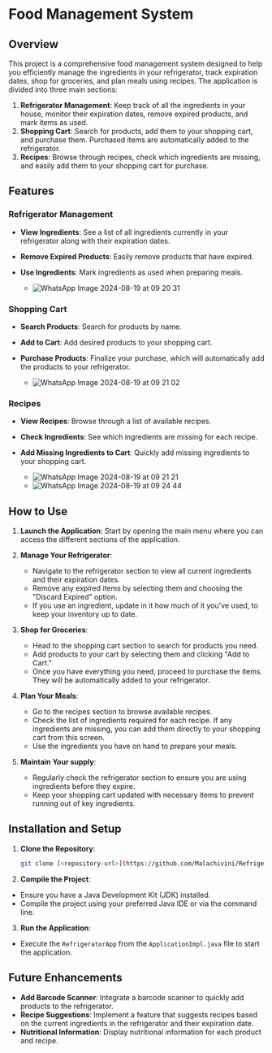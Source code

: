 # Food Management System

## Overview

This project is a comprehensive food management system designed to help you efficiently manage the ingredients in your refrigerator, track expiration dates, shop for groceries, and plan meals using recipes. The application is divided into three main sections:

1. **Refrigerator Management**: Keep track of all the ingredients in your house, monitor their expiration dates, remove expired products, and mark items as used.
2. **Shopping Cart**: Search for products, add them to your shopping cart, and purchase them. Purchased items are automatically added to the refrigerator.
3. **Recipes**: Browse through recipes, check which ingredients are missing, and easily add them to your shopping cart for purchase.

## Features

### Refrigerator Management
- **View Ingredients**: See a list of all ingredients currently in your refrigerator along with their expiration dates.
- **Remove Expired Products**: Easily remove products that have expired.
- **Use Ingredients**: Mark ingredients as used when preparing meals.

  - ![WhatsApp Image 2024-08-19 at 09 20 31](https://github.com/user-attachments/assets/218e62ef-73fe-4baf-b73c-a4a1f0a996e5)

### Shopping Cart
- **Search Products**: Search for products by name.
- **Add to Cart**: Add desired products to your shopping cart.
- **Purchase Products**: Finalize your purchase, which will automatically add the products to your refrigerator.

 
  - ![WhatsApp Image 2024-08-19 at 09 21 02](https://github.com/user-attachments/assets/c1539f15-1a64-4fb1-81b3-4f9f04fd4a07)


### Recipes
- **View Recipes**: Browse through a list of available recipes.
- **Check Ingredients**: See which ingredients are missing for each recipe.
- **Add Missing Ingredients to Cart**: Quickly add missing ingredients to your shopping cart.

  
  - ![WhatsApp Image 2024-08-19 at 09 21 21](https://github.com/user-attachments/assets/84e487f3-e528-423e-82f9-7f7eae9a2c61)
  - ![WhatsApp Image 2024-08-19 at 09 24 44](https://github.com/user-attachments/assets/254dd6bf-a49f-4f34-b123-2dc2bcdf5882)



## How to Use

1. **Launch the Application**: Start by opening the main menu where you can access the different sections of the application.
  
2. **Manage Your Refrigerator**:
   - Navigate to the refrigerator section to view all current ingredients and their expiration dates.
   - Remove any expired items by selecting them and choosing the "Discard Expired" option.
   - If you use an ingredient, update in it how much of it you've used, to keep your inventory up to date.

3. **Shop for Groceries**:
   - Head to the shopping cart section to search for products you need.
   - Add products to your cart by selecting them and clicking "Add to Cart."
   - Once you have everything you need, proceed to purchase the items. They will be automatically added to your refrigerator.

4. **Plan Your Meals**:
   - Go to the recipes section to browse available recipes.
   - Check the list of ingredients required for each recipe. If any ingredients are missing, you can add them directly to your shopping cart from this screen.
   - Use the ingredients you have on hand to prepare your meals.

5. **Maintain Your supply**:
   - Regularly check the refrigerator section to ensure you are using ingredients before they expire.
   - Keep your shopping cart updated with necessary items to prevent running out of key ingredients.

## Installation and Setup

1. **Clone the Repository**:
   ```bash
   git clone [<repository-url>](https://github.com/Malachivini/Refrigerator)
   ```

2. **Compile the Project**:
- Ensure you have a Java Development Kit (JDK) installed.
- Compile the project using your preferred Java IDE or via the command line.

3. **Run the Application**:
- Execute the `RefrigeratorApp` from the `ApplicationImpl.java` file to start the application.

## Future Enhancements

- **Add Barcode Scanner**: Integrate a barcode scanner to quickly add products to the refrigerator.
- **Recipe Suggestions**: Implement a feature that suggests recipes based on the current ingredients in the refrigerator and their expiration date.
- **Nutritional Information**: Display nutritional information for each product and recipe.



